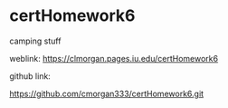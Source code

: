 # certHomework6
 camping stuff

weblink:
https://clmorgan.pages.iu.edu/certHomework6

github link:

https://github.com/cmorgan333/certHomework6.git